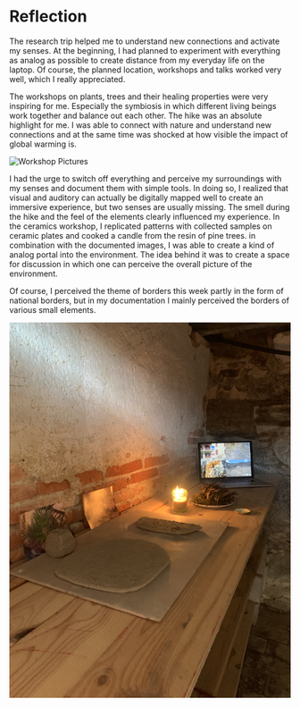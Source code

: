 # Reflection

The research trip helped me to understand new connections and activate my senses. At the beginning, I had planned to experiment with everything as analog as possible to create distance from my everyday life on the laptop. Of course, the planned location, workshops and talks worked very well, which I really appreciated. 

The workshops on plants, trees and their healing properties were very inspiring for me. Especially the symbiosis in which different living beings work together and balance out each other. The hike was an absolute highlight for me. I was able to connect with nature and understand new connections and at the same time was shocked at how visible the impact of global warming is. 

![Workshop Pictures](../images/Bearbeitet/Workshops.png)

I had the urge to switch off everything and perceive my surroundings with my senses and document them with simple tools. In doing so, I realized that visual and auditory can actually be digitally mapped well to create an immersive experience, but two senses are usually missing. The smell during the hike and the feel of the elements clearly influenced my experience. In the ceramics workshop, I replicated patterns with collected samples on ceramic plates and cooked a candle from the resin of pine trees. in combination with the documented images, I was able to create a kind of analog portal into the environment. The idea behind it was to create a space for discussion in which one can perceive the overall picture of the environment. 

Of course, I perceived the theme of borders this week partly in the form of national borders, but in my documentation I mainly perceived the borders of various small elements.

![Immersive Room](../images/Bearbeitet/IMG_0156.JPG)